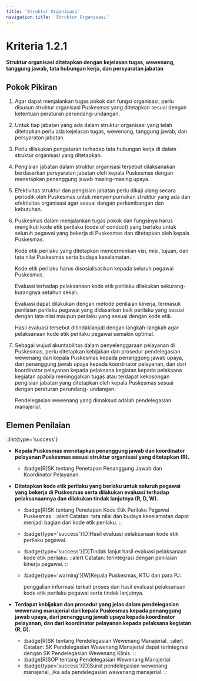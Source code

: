 ```yaml
---
title: 'Struktur Organisasi'
navigation.title: 'Struktur Organisasi'
---
```


# Kriteria 1.2.1 
**Struktur organisasi ditetapkan dengan kejelasan tugas, wewenang, tanggung jawab, tata hubungan kerja, dan persyaratan jabatan** 

## Pokok Pikiran 

1. Agar dapat menjalankan tugas pokok dan fungsi organisasi, perlu disusun struktur organisasi Puskesmas yang ditetapkan sesuai dengan ketentuan peraturan perundang-undangan. 
2. Untuk tiap jabatan yang ada dalam struktur organisasi yang telah ditetapkan perlu ada kejelasan tugas, wewenang, tanggung jawab, dan persyaratan jabatan. 
3. Perlu dilakukan pengaturan terhadap tata hubungan kerja di dalam struktur organisasi yang ditetapkan. 
4. Pengisian jabatan dalam struktur organisasi tersebut dilaksanakan berdasarkan persyaratan jabatan oleh kepala Puskesmas dengan menetapkan penanggung jawab masing-masing upaya. 
5. Efektivitas struktur dan pengisian jabatan perlu dikaji ulang secara periodik oleh Puskesmas untuk menyempurnakan struktur yang ada dan efektivitas organisasi agar sesuai dengan perkembangan dan kebutuhan. 
6. Puskesmas dalam menjalankan tugas pokok dan fungsinya harus mengikuti kode etik perilaku (code of conduct) yang berlaku untuk seluruh pegawai yang bekerja di Puskesmas dan ditetapkan oleh kepala Puskesmas. 

    Kode etik perilaku yang ditetapkan mencerminkan visi, misi, tujuan, dan tata nilai Puskesmas serta budaya keselamatan. 

    Kode etik perilaku harus disosialisasikan kepada seluruh pegawai Puskesmas. 

    Evaluasi terhadap pelaksanaan kode etik perilaku dilakukan sekurang-kurangnya setahun sekali. 

    Evaluasi dapat dilakukan dengan metode penilaian kinerja, termasuk penilaian perilaku pegawai yang didasarkan baik perilaku yang sesuai dengan tata nilai maupun perilaku yang sesuai dengan kode etik. 

    Hasil evaluasi tersebut ditindaklanjuti dengan langkah-langkah agar pelaksanaan kode etik perilaku pegawai semakin optimal. 
 
7. Sebagai wujud akuntabilitas dalam penyelenggaraan pelayanan di Puskesmas, perlu ditetapkan kebijakan dan prosedur pendelegasian wewenang dari kepala Puskesmas kepada penanggung jawab upaya, dari penanggung jawab upaya kepada koordinator pelayanan, dan dari koordinator pelayanan kepada pelaksana kegiatan kepada pelaksana kegiatan apabila meninggalkan tugas atau terdapat kekosongan pengisian jabatan yang ditetapkan oleh kepala Puskesmas sesuai dengan peraturan perundang- undangan. 
    
    Pendelegasian wewenang yang dimaksud adalah pendelegasian manajerial. 
 
## Elemen Penilaian
::list{type='success'}
- **Kepala Puskesmas menetapkan penanggung jawab dan koordinator pelayanan Puskesmas sesuai struktur organisasi yang ditetapkan (R).**  

  - :badge[R]SK tentang Penetapan Penanggung Jawab dan Koordinator Pelayanan. 

- **Ditetapkan kode etik perilaku yang berlaku untuk seluruh pegawai yang bekerja di Puskesmas serta dilakukan evaluasi terhadap pelaksanaannya dan dilakukan tindak lanjutnya (R, D, W).** 

  - :badge[R]SK tentang Penetapan Kode Etik Perilaku Pegawai Puskesmas. 
    ::alert
    Catatan: tata nilai dan budaya keselamatan dapat menjadi bagian dari kode etik perilaku. 
    ::

  - :badge{type='success'}[D]Hasil evaluasi pelaksanaan kode etik perilaku pegawai. 
  - :badge{type='success'}[D]Tindak lanjut hasil evaluasi pelaksanaan kode etik perilaku.
    ::alert
      Catatan: terintegrasi dengan penilaian kinerja pegawai. 
    ::
  - :badge{type='warning'}[W]Kepala Puskesmas, KTU dan para PJ: 
    
    penggalian informasi terkait proses dan hasil evaluasi pelaksanaan kode etik perilaku pegawai serta tindak lanjutnya.


- **Terdapat kebijakan dan prosedur yang jelas dalam pendelegasian wewenang manajerial dari kepala Puskesmas kepada penanggung jawab upaya, dari penanggung jawab upaya kepada koordinator pelayanan, dan dari koordinator  pelayanan kepada pelaksana kegiatan (R, D).**  

  - :badge[R]SK tentang Pendelegasian Wewenang Manajerial. 
    ::alert
    Catatan: SK Pendelegasian Wewenang Manajerial dapat terintegrasi dengan SK Pendelegasian Wewenang Klinis. 
    ::
  - :badge[R]SOP tentang Pendelegasian  Wewenang Manajerial. 
  - :badge{type='success'}[D]Surat pendelegasian wewenang manajerial, jika ada pendelegasian wewenang manajerial. 
::